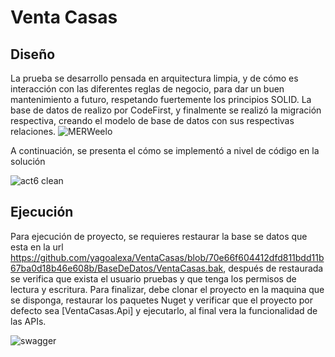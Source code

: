 # Venta Casas
## Diseño

La prueba se desarrollo pensada en arquitectura limpia, y de cómo es interacción con las diferentes reglas de negocio, para dar un buen mantenimiento a futuro, respetando fuertemente los principios SOLID.
La base de datos de realizo por CodeFirst, y finalmente se realizó la migración respectiva, creando el modelo de base de datos con sus respectivas relaciones.
![MERWeelo](https://user-images.githubusercontent.com/4923760/139115182-bc4e3b9e-d089-4adb-86ee-e91e4ded49aa.png)

A continuación, se presenta el cómo se implementó a nivel de código en la solución

![act6 clean](https://user-images.githubusercontent.com/18562142/196098832-fbfda23d-4442-46d4-871c-18f7c52be605.png)

## Ejecución

Para ejecución de proyecto, se requieres restaurar la base se datos que esta en la url https://github.com/yagoalexa/VentaCasas/blob/70e66f604412dfd811bdd11b67ba0d18b46e608b/BaseDeDatos/VentaCasas.bak, después de restaurada se verifica que exista el usuario pruebas y que tenga los permisos de lectura y escritura.
Para finalizar, debe clonar el proyecto en la maquina que se disponga, restaurar los paquetes Nuget y verificar que el proyecto por defecto sea [VentaCasas.Api] y ejecutarlo, al final vera la funcionalidad de las APIs.

![swagger](https://user-images.githubusercontent.com/18562142/196098899-d0b1b2b3-33d2-4c89-84c9-f3ecbbbd462e.jpeg)
